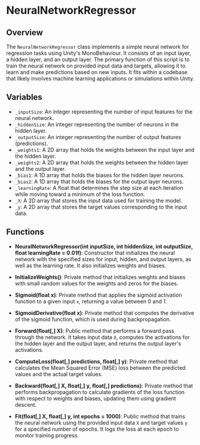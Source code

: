 # NeuralNetworkRegressor

## Overview
The `NeuralNetworkRegressor` class implements a simple neural network for regression tasks using Unity's MonoBehaviour. It consists of an input layer, a hidden layer, and an output layer. The primary function of this script is to train the neural network on provided input data and targets, allowing it to learn and make predictions based on new inputs. It fits within a codebase that likely involves machine learning applications or simulations within Unity.

## Variables
- `_inputSize`: An integer representing the number of input features for the neural network.
- `_hiddenSize`: An integer representing the number of neurons in the hidden layer.
- `_outputSize`: An integer representing the number of output features (predictions).
- `_weights1`: A 2D array that holds the weights between the input layer and the hidden layer.
- `_weights2`: A 2D array that holds the weights between the hidden layer and the output layer.
- `_bias1`: A 1D array that holds the biases for the hidden layer neurons.
- `_bias2`: A 1D array that holds the biases for the output layer neurons.
- `_learningRate`: A float that determines the step size at each iteration while moving toward a minimum of the loss function.
- `_X`: A 2D array that stores the input data used for training the model.
- `_y`: A 2D array that stores the target values corresponding to the input data.

## Functions
- **NeuralNetworkRegressor(int inputSize, int hiddenSize, int outputSize, float learningRate = 0.01f)**: Constructor that initializes the neural network with the specified sizes for input, hidden, and output layers, as well as the learning rate. It also initializes weights and biases.
  
- **InitializeWeights()**: Private method that initializes weights and biases with small random values for the weights and zeros for the biases.

- **Sigmoid(float x)**: Private method that applies the sigmoid activation function to a given input `x`, returning a value between 0 and 1.

- **SigmoidDerivative(float x)**: Private method that computes the derivative of the sigmoid function, which is used during backpropagation.

- **Forward(float[,] X)**: Public method that performs a forward pass through the network. It takes input data `X`, computes the activations for the hidden layer and the output layer, and returns the output layer's activations.

- **ComputeLoss(float[,] predictions, float[,] y)**: Private method that calculates the Mean Squared Error (MSE) loss between the predicted values and the actual target values.

- **Backward(float[,] X, float[,] y, float[,] predictions)**: Private method that performs backpropagation to calculate gradients of the loss function with respect to weights and biases, updating them using gradient descent.

- **Fit(float[,] X, float[,] y, int epochs = 1000)**: Public method that trains the neural network using the provided input data `X` and target values `y` for a specified number of epochs. It logs the loss at each epoch to monitor training progress.